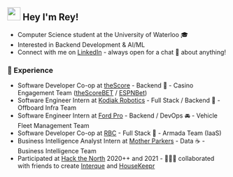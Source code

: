 ## <img src="https://raw.githubusercontent.com/MartinHeinz/MartinHeinz/master/wave.gif" width="30px"> Hey I'm Rey!
- Computer Science student at the University of Waterloo 🎓
- Interested in Backend Development & AI/ML
- Connect with me on [LinkedIn](https://www.linkedin.com/in/reyanshpatange/) - always open for a chat 💬 about anything!

<!--
### 📫 Connect with me:
<ul>
  <li>
    <a href="https://www.linkedin.com/in/reyanshpatange/" rel="nofollow noreferrer">
        <img src="https://i.stack.imgur.com/gVE0j.png" alt="linkedin"> LinkedIn
    </a>
  </li>
  <li>
    <a href="mailto: reyansh.patange@gmail.com"> 📧 Email </a>
  </li>
</ul>
-->

### 🚀 Experience
- Software Developer Co-op at [theScore](https://www.thescore.com/) - Backend 🎰 - Casino Engagement Team ([theScoreBET](https://about.thescore.bet/) / [ESPNBet](https://about.espnbet.com/))
- Software Engineer Intern at [Kodiak Robotics](https://kodiak.ai/) - Full Stack / Backend 🚛 - Offboard Infra Team
- Software Engineer Intern at [Ford Pro](https://www.fordpro.ca/en-ca/) - Backend / DevOps 🚘 - Vehicle Fleet Management Team
- Software Developer Co-op at [RBC](https://www.rbc.com/canada.html) - Full Stack 🏦 - Armada Team (IaaS)
- Business Intelligence Analyst Intern at [Mother Parkers](https://mother-parkers.com/) - Data ☕ - Business Intelligence Team
- Participated at [Hack the North](https://hackthenorth.com/) 2020++ and 2021 - 🧑🏽‍💻 collaborated with friends to create [Interque](https://github.com/teaminterque/project-interque) and [HouseKeepr](https://github.com/pratikksolanki/HouseKeepr)

<!--
### ⚡ Technical Skills
- ✅ **Languages**: Python, JavaScript, TypeScript, C++, C, C#, Java, HTML, CSS, Bash, SQL
- 🔥 **Technologies/Frameworks**: React, Node.js, Express, MongoDB, Redux, Material-UI, Pandas, Plotly, jQuery, AJAX
- 🛠️ **Developer Tools**: Git/GitHub, VS Code, Jira, Confluence, Postman, SSMS, PowerBI, Object Oriented Programming

<!--
GITHUB STREAK SNIPPET:
[![GitHub Streak](https://github-readme-streak-stats.herokuapp.com?user=Reyansh14&theme=radical&hide_border=true&date_format=M%20j%5B%2C%20Y%5D)](https://git.io/streak-stats)

**Reyansh14/Reyansh14** is a ✨ _special_ ✨ repository because its `README.md` (this file) appears on your GitHub profile.

Here are some ideas to get you started:

- 🔭 I’m currently working on ...
- 🌱 I’m currently learning ...
- 👯 I’m looking to collaborate on ...
- 🤔 I’m looking for help with ...
- 💬 Ask me about ...
- 📫 How to reach me: ...
- 😄 Pronouns: ...
- ⚡ Fun fact: ...
-->
